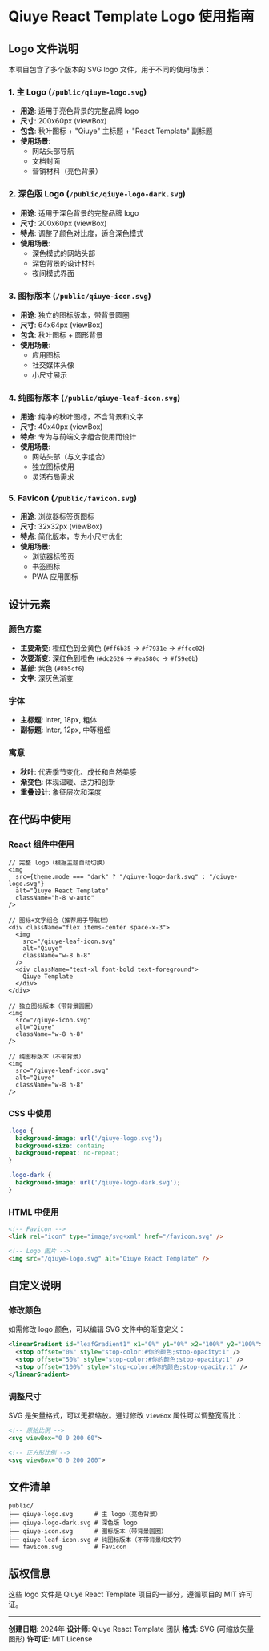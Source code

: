 # Qiuye React Template Logo 使用指南

## Logo 文件说明

本项目包含了多个版本的 SVG logo 文件，用于不同的使用场景：

### 1. 主 Logo (`/public/qiuye-logo.svg`)
- **用途**: 适用于亮色背景的完整品牌 logo
- **尺寸**: 200x60px (viewBox)
- **包含**: 秋叶图标 + "Qiuye" 主标题 + "React Template" 副标题
- **使用场景**: 
  - 网站头部导航
  - 文档封面
  - 营销材料（亮色背景）

### 2. 深色版 Logo (`/public/qiuye-logo-dark.svg`)
- **用途**: 适用于深色背景的完整品牌 logo
- **尺寸**: 200x60px (viewBox)
- **特点**: 调整了颜色对比度，适合深色模式
- **使用场景**:
  - 深色模式的网站头部
  - 深色背景的设计材料
  - 夜间模式界面

### 3. 图标版本 (`/public/qiuye-icon.svg`)
- **用途**: 独立的图标版本，带背景圆圈
- **尺寸**: 64x64px (viewBox)
- **包含**: 秋叶图标 + 圆形背景
- **使用场景**:
  - 应用图标
  - 社交媒体头像
  - 小尺寸展示

### 4. 纯图标版本 (`/public/qiuye-leaf-icon.svg`)
- **用途**: 纯净的秋叶图标，不含背景和文字
- **尺寸**: 40x40px (viewBox)
- **特点**: 专为与前端文字组合使用而设计
- **使用场景**:
  - 网站头部（与文字组合）
  - 独立图标使用
  - 灵活布局需求

### 5. Favicon (`/public/favicon.svg`)
- **用途**: 浏览器标签页图标
- **尺寸**: 32x32px (viewBox)
- **特点**: 简化版本，专为小尺寸优化
- **使用场景**:
  - 浏览器标签页
  - 书签图标
  - PWA 应用图标

## 设计元素

### 颜色方案
- **主要渐变**: 橙红色到金黄色 (`#ff6b35` → `#f7931e` → `#ffcc02`)
- **次要渐变**: 深红色到橙色 (`#dc2626` → `#ea580c` → `#f59e0b`)
- **茎部**: 紫色 (`#8b5cf6`)
- **文字**: 深灰色渐变

### 字体
- **主标题**: Inter, 18px, 粗体
- **副标题**: Inter, 12px, 中等粗细

### 寓意
- **秋叶**: 代表季节变化、成长和自然美感
- **渐变色**: 体现温暖、活力和创新
- **重叠设计**: 象征层次和深度

## 在代码中使用

### React 组件中使用
```tsx
// 完整 logo（根据主题自动切换）
<img 
  src={theme.mode === "dark" ? "/qiuye-logo-dark.svg" : "/qiuye-logo.svg"} 
  alt="Qiuye React Template" 
  className="h-8 w-auto" 
/>

// 图标+文字组合（推荐用于导航栏）
<div className="flex items-center space-x-3">
  <img 
    src="/qiuye-leaf-icon.svg" 
    alt="Qiuye" 
    className="w-8 h-8" 
  />
  <div className="text-xl font-bold text-foreground">
    Qiuye Template
  </div>
</div>

// 独立图标版本（带背景圆圈）
<img 
  src="/qiuye-icon.svg" 
  alt="Qiuye" 
  className="w-8 h-8" 
/>

// 纯图标版本（不带背景）
<img 
  src="/qiuye-leaf-icon.svg" 
  alt="Qiuye" 
  className="w-8 h-8" 
/>
```

### CSS 中使用
```css
.logo {
  background-image: url('/qiuye-logo.svg');
  background-size: contain;
  background-repeat: no-repeat;
}

.logo-dark {
  background-image: url('/qiuye-logo-dark.svg');
}
```

### HTML 中使用
```html
<!-- Favicon -->
<link rel="icon" type="image/svg+xml" href="/favicon.svg" />

<!-- Logo 图片 -->
<img src="/qiuye-logo.svg" alt="Qiuye React Template" />
```

## 自定义说明

### 修改颜色
如需修改 logo 颜色，可以编辑 SVG 文件中的渐变定义：

```svg
<linearGradient id="leafGradient1" x1="0%" y1="0%" x2="100%" y2="100%">
  <stop offset="0%" style="stop-color:#你的颜色;stop-opacity:1" />
  <stop offset="50%" style="stop-color:#你的颜色;stop-opacity:1" />
  <stop offset="100%" style="stop-color:#你的颜色;stop-opacity:1" />
</linearGradient>
```

### 调整尺寸
SVG 是矢量格式，可以无损缩放。通过修改 `viewBox` 属性可以调整宽高比：

```svg
<!-- 原始比例 -->
<svg viewBox="0 0 200 60">

<!-- 正方形比例 -->
<svg viewBox="0 0 200 200">
```

## 文件清单

```
public/
├── qiuye-logo.svg      # 主 logo（亮色背景）
├── qiuye-logo-dark.svg # 深色版 logo
├── qiuye-icon.svg      # 图标版本（带背景圆圈）
├── qiuye-leaf-icon.svg # 纯图标版本（不带背景和文字）
└── favicon.svg         # Favicon
```

## 版权信息

这些 logo 文件是 Qiuye React Template 项目的一部分，遵循项目的 MIT 许可证。

---

**创建日期**: 2024年
**设计师**: Qiuye React Template 团队
**格式**: SVG (可缩放矢量图形)
**许可证**: MIT License 